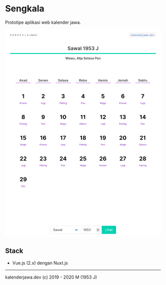 # Sengkala

Prototipe aplikasi web kalender jawa.

![sengkala_scr](sengkala_screenshot.png)

## Stack

- Vue.js (2.x) dengan Nuxt.js

----

kalenderjawa.dev (c) 2019 - 2020 M (1953 J)
